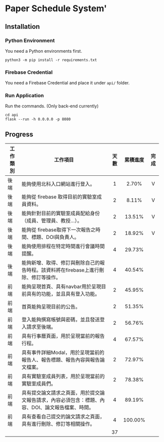 # Paper Schedule System'

## Installation

### Python Environment

You need a Python environments first.

```
python3 -m pip install -r requirements.txt
```

### Firebase Credential

You need a Firebase Credential and place it under `api/` folder.

### Run Application

Run the commands. (Only back-end currently)

```
cd api
flask --run -h 0.0.0.0 -p 8080
```

## Progress

| **工作類別** | **工作項目**                                                 | **天數** | **累積進度** | **完成** |
| ------------ | ------------------------------------------------------------ | :------: | :----------: | :--: |
| 後端         | 能夠使用北科入口網站進行登入。                               |    1     |    2.70%     |  V   |
| 後端         | 能夠從 firebase  取得目前的實驗室成員資料。                  |    2     |    8.11%     |  V   |
| 後端         | 能夠針對目前的實驗室成員配給身份（成員、管理員、教授…）。    |    2     |    13.51%    |  V   |
| 後端         | 能夠從 firebase取得下一次報告之時間、標題、DOI與負責人。     |    2     |    18.92%    |  V   |
| 後端         | 能夠使用排程在特定時間進行會議時間提醒。                     |    4     |    29.73%    |      |
| 後端         | 能夠新增、取得、修訂與刪除自己的報告時程。該資料將在firebase上進行刪除、修訂等操作。 |    4     |    40.54%    |      |
| 前端         | 能夠呈現首頁、具有navbar用於呈現目前具有的功能，並且具有登入功能。 |    2     |    45.95%    |      |
| 前端         | 首頁能夠呈現目前的公告。                                     |    2     |    51.35%    |      |
| 前端         | 登入能夠撰寫帳號與密碼，並且發送登入請求至後端。             |    2     |    56.76%    |      |
| 前端         | 具有行事曆頁面，用於呈現當前的報告行程。                     |    4     |    67.57%    |      |
| 前端         | 具有事件詳細Modal，用於呈現當前的報告人、報告標題、報告內容與報告論文檔案。 |    2     |    72.97%    |      |
| 前端         | 具有實驗室成員列表，用於呈現當前的實驗室成員們。             |    2     |    78.38%    |      |
| 前端         | 具有提交論文請求之頁面，用於提交論文報告請求，內容必須包含：標題、內容、DOI、論文報告檔案、時間。 |    4     |    89.19%    |      |
| 前端         | 具有查看自己提交的論文請求之頁面，具有進行刪除、修訂等相關操作。 |    4     |   100.00%    |      |
|              |                                                              |    37    |    |      |

